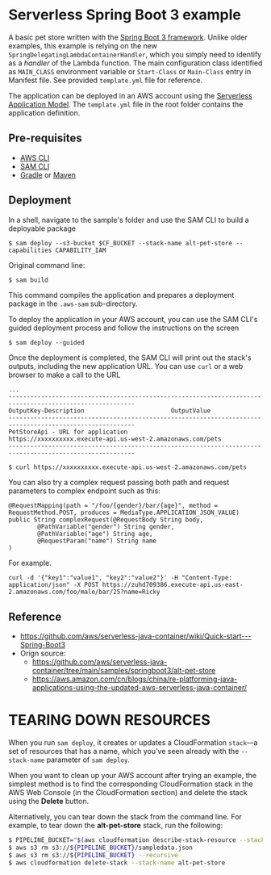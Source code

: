 # Serverless Spring Boot 3 example
A basic pet store written with the [Spring Boot 3 framework](https://projects.spring.io/spring-boot/). Unlike older examples, this example is relying on the new 
`SpringDelegatingLambdaContainerHandler`, which you simply need to identify as a   _handler_  of the Lambda function. The main configuration class identified as `MAIN_CLASS`
environment variable or `Start-Class` or `Main-Class` entry in Manifest file. See provided `template.yml` file  for reference. 


The application can be deployed in an AWS account using the [Serverless Application Model](https://github.com/awslabs/serverless-application-model). The `template.yml` file in the root folder contains the application definition.

## Pre-requisites
* [AWS CLI](https://aws.amazon.com/cli/)
* [SAM CLI](https://github.com/awslabs/aws-sam-cli)
* [Gradle](https://gradle.org/) or [Maven](https://maven.apache.org/)

## Deployment
In a shell, navigate to the sample's folder and use the SAM CLI to build a deployable package
```
$ sam deploy --s3-bucket $CF_BUCKET --stack-name alt-pet-store --capabilities CAPABILITY_IAM
```
Original command line:
```bash
$ sam build
```
This command compiles the application and prepares a deployment package in the `.aws-sam` sub-directory.

To deploy the application in your AWS account, you can use the SAM CLI's guided deployment process and follow the instructions on the screen

```
$ sam deploy --guided
```

Once the deployment is completed, the SAM CLI will print out the stack's outputs, including the new application URL. You can use `curl` or a web browser to make a call to the URL

```
...
---------------------------------------------------------------------------------------------------------
OutputKey-Description                        OutputValue
---------------------------------------------------------------------------------------------------------
PetStoreApi - URL for application            https://xxxxxxxxxx.execute-api.us-west-2.amazonaws.com/pets
---------------------------------------------------------------------------------------------------------

$ curl https://xxxxxxxxxx.execute-api.us-west-2.amazonaws.com/pets
```

You can also try a complex request passing both path and request parameters to  complex endpoint such as this:


```
@RequestMapping(path = "/foo/{gender}/bar/{age}", method = RequestMethod.POST, produces = MediaType.APPLICATION_JSON_VALUE)
public String complexRequest(@RequestBody String body,
        @PathVariable("gender") String gender,
        @PathVariable("age") String age,
        @RequestParam("name") String name
)
```
For example.

```
curl -d '{"key1":"value1", "key2":"value2"}' -H "Content-Type: application/json" -X POST https://zuhd709386.execute-api.us-east-2.amazonaws.com/foo/male/bar/25?name=Ricky
```

## Reference
* https://github.com/aws/serverless-java-container/wiki/Quick-start---Spring-Boot3
* Orign source: 
  * https://github.com/aws/serverless-java-container/tree/main/samples/springboot3/alt-pet-store
  * https://aws.amazon.com/cn/blogs/china/re-platforming-java-applications-using-the-updated-aws-serverless-java-container/

# TEARING DOWN RESOURCES
When you run `sam deploy`, it creates or updates a CloudFormation `stack`—a set of resources that has a name, which you’ve seen already with the `--stack-name` parameter of `sam deploy`.

When you want to clean up your AWS account after trying an example, the simplest method is to find the corresponding CloudFormation stack in the AWS Web Console (in the CloudFormation section) and delete the stack using the **Delete** button.

Alternatively, you can tear down the stack from the command line. For example, to tear down the **alt-pet-store** stack, run the following:
```bash
$ PIPELINE_BUCKET="$(aws cloudformation describe-stack-resource --stack-name alt-pet-store --logical-resource-id PipelineStartBucket --query 'StackResourceDetail.PhysicalResourceId' --output text)"
$ aws s3 rm s3://${PIPELINE_BUCKET}/sampledata.json
$ aws s3 rm s3://${PIPELINE_BUCKET} --recursive
$ aws cloudformation delete-stack --stack-name alt-pet-store
```

